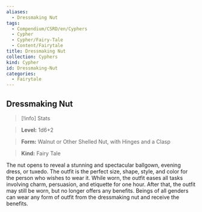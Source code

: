 ```yaml
---
aliases:
  - Dressmaking Nut
tags:
  - Compendium/CSRD/en/Cyphers
  - Cypher
  - Cypher/Fairy-Tale
  - Content/Fairytale
title: Dressmaking Nut
collection: Cyphers
kind: Cypher
id: Dressmaking-Nut
categories:
  - Fairytale
---
```

## Dressmaking Nut    
>[!info] Stats    
> **Level:** 1d6+2    
> **Form:** Walnut or Other Shelled Nut, with Hinges and a Clasp    
> **Kind:** Fairy Tale  
    
The nut opens to reveal a stunning and spectacular ballgown, evening dress, or tuxedo. The outfit is the perfect size, shape, style, and color for the person who wishes to wear it. While worn, the outfit eases all tasks involving charm, persuasion, and etiquette for one hour. After that, the outfit may still be worn, but no longer offers any benefits. Beings of all genders can wear any form of outfit from the dressmaking nut and receive the benefits.

